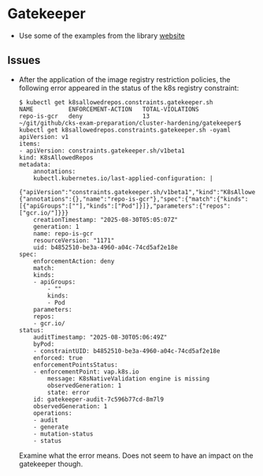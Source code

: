 # Gatekeeper
* Use some of the examples from the library [website](https://open-policy-agent.github.io/gatekeeper-library/website/)

## Issues
* After the application of the image registry restriction policies, the following error appeared in the status of the k8s registry constraint:
    ```
    $ kubectl get k8sallowedrepos.constraints.gatekeeper.sh 
    NAME          ENFORCEMENT-ACTION   TOTAL-VIOLATIONS
    repo-is-gcr   deny                 13
    ~/git/github/cks-exam-preparation/cluster-hardening/gatekeeper$ kubectl get k8sallowedrepos.constraints.gatekeeper.sh -oyaml
    apiVersion: v1
    items:
    - apiVersion: constraints.gatekeeper.sh/v1beta1
    kind: K8sAllowedRepos
    metadata:
        annotations:
        kubectl.kubernetes.io/last-applied-configuration: |
            {"apiVersion":"constraints.gatekeeper.sh/v1beta1","kind":"K8sAllowedRepos","metadata":{"annotations":{},"name":"repo-is-gcr"},"spec":{"match":{"kinds":[{"apiGroups":[""],"kinds":["Pod"]}]},"parameters":{"repos":["gcr.io/"]}}}
        creationTimestamp: "2025-08-30T05:05:07Z"
        generation: 1
        name: repo-is-gcr
        resourceVersion: "1171"
        uid: b4852510-be3a-4960-a04c-74cd5af2e18e
    spec:
        enforcementAction: deny
        match:
        kinds:
        - apiGroups:
            - ""
            kinds:
            - Pod
        parameters:
        repos:
        - gcr.io/
    status:
        auditTimestamp: "2025-08-30T05:06:49Z"
        byPod:
        - constraintUID: b4852510-be3a-4960-a04c-74cd5af2e18e
        enforced: true
        enforcementPointsStatus:
        - enforcementPoint: vap.k8s.io
            message: K8sNativeValidation engine is missing
            observedGeneration: 1
            state: error
        id: gatekeeper-audit-7c596b77cd-8m7l9
        observedGeneration: 1
        operations:
        - audit
        - generate
        - mutation-status
        - status
    ```
    Examine what the error means. Does not seem to have an impact on the gatekeeper though.